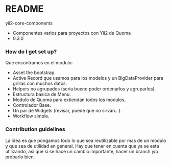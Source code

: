 # README #

yii2-core-components

* Componentes varios para proyectos con Yii2 de Quoma
* 0.3.0

### How do I get set up? ###

Que encontramos en el modulo:
* Asset the bootstrap.
* Active Record que usamos para los modelos y un BigDataProvider para grillas con muchos datos.
* Helpers no agrupados (seria bueno poder ordenarlos y agruparlos).
* Estructura basica de Menu.
* Modulo de Quoma para extiendan todos los modulos.
* Controlador Base.
* Un par de Widgets (revisar, puede que no sirvan...).
* Workflow simple.

### Contribution guidelines ###

La idea es que pongamos todo lo que sea reutilizable por mas de un modulo y que sea de utilidad en general.
Hay que tener en cuenta que ya se esta utilizando, asi que si se hace un cambio importante, hacer un branch
y/o probarlo bien.
